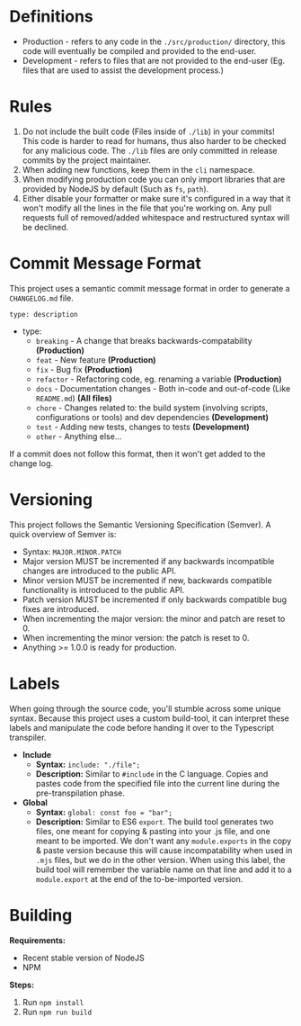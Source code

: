 # Definitions
 - Production - refers to any code in the `./src/production/` directory, this code will eventually be compiled and provided to the end-user.
 - Development - refers to files that are not provided to the end-user (Eg. files that are used to assist the development process.)

# Rules
 1. Do not include the built code (Files inside of `./lib`) in your commits! This code is harder to read for humans, thus also harder to be checked for any malicious code. The `./lib` files are only committed in release commits by the project maintainer.
 2. When adding new functions, keep them in the `cli` namespace.
 3. When modifying production code you can only import libraries that are provided by NodeJS by default (Such as `fs`, `path`).
 4. Either disable your formatter or make sure it's configured in a way that it won't modify all the lines in the file that you're working on. Any pull requests full of removed/added whitespace and restructured syntax will be declined.

# Commit Message Format
This project uses a semantic commit message format in order to generate a `CHANGELOG.md` file.
```
type: description
```
 - type:
   - `breaking` - A change that breaks backwards-compatability **(Production)**
   - `feat` - New feature **(Production)**
   - `fix` - Bug fix **(Production)**
   - `refactor` - Refactoring code, eg. renaming a variable **(Production)**
   - `docs` - Documentation changes - Both in-code and out-of-code (Like `README.md`) **(All files)**
   - `chore` - Changes related to: the build system (involving scripts, configurations or tools) and dev dependencies **(Development)**
   - `test` - Adding new tests, changes to tests **(Development)**
   - `other` - Anything else...

If a commit does not follow this format, then it won't get added to the change log.

# Versioning
This project follows the Semantic Versioning Specification (Semver). A quick overview of Semver is:
 - Syntax: `MAJOR.MINOR.PATCH`
 - Major version MUST be incremented if any backwards incompatible changes are introduced to the public API.
 - Minor version MUST be incremented if new, backwards compatible functionality is introduced to the public API.
 - Patch version MUST be incremented if only backwards compatible bug fixes are introduced.
 - When incrementing the major version: the minor and patch are reset to 0.
 - When incrementing the minor version: the patch is reset to 0.
 - Anything >= 1.0.0 is ready for production.

# Labels
When going through the source code, you'll stumble across some unique syntax. Because this project uses a custom build-tool, it can interpret these labels and manipulate the code before handing it over to the Typescript transpiler.

 * **Include**
   * **Syntax:** `include: "./file";`
   * **Description:** Similar to `#include` in the C language. Copies and pastes code from the specified file into the current line during the pre-transpilation phase.
 * **Global**
   * **Syntax:** `global: const foo = "bar";`
   * **Description:** Similar to ES6 `export`. The build tool generates two files, one meant for copying & pasting into your .js file, and one meant to be imported. We don't want any `module.exports` in the copy & paste version because this will cause incompatability when used in `.mjs` files, but we do in the other version. When using this label, the build tool will remember the variable name on that line and add it to a `module.export` at the end of the to-be-imported version.

# Building

**Requirements:**
 - Recent stable version of NodeJS
 - NPM

**Steps:**
1. Run `npm install`
2. Run `npm run build`
